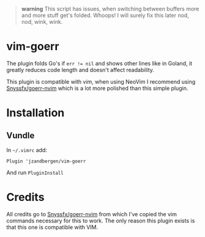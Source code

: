 > **warning**
> This script has issues, when switching between buffers more and
> more stuff get's folded. Whoops! I will surely fix this later nod, nod,
> wink, wink.


# vim-goerr
The plugin folds Go's if `err != nil` and shows other lines like in Goland, 
it greatly reduces code length and doesn't affect readability.

This plugin is compatible with vim, when using NeoVim I recommend using
[Snyssfx/goerr-nvim](https://github.com/Snyssfx/goerr-nvim) which is a lot more
polished than this simple plugin.

# Installation
## Vundle
In `~/.vimrc` add:
```
Plugin 'jzandbergen/vim-goerr
```
And run `PluginInstall`

# Credits
All credits go to [Snyssfx/goerr-nvim](https://github.com/Snyssfx/goerr-nvim) 
from which I've copied the vim commands necessary for this to work. The only 
reason this plugin exists is that this one is compatible with VIM.
